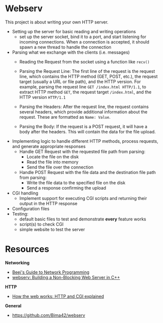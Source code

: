 # Webserv
This project is about writing your own HTTP server.
- Setting up the server for basic reading and writing operations
    - set up the server socket, bind it to a port, and start listening for incoming connections. When a connection is accepted, it should spawn a new thread to handle  the connection 
- Parsing what we exchange with the clients (i.e. messages)
    - Reading the Request from the socket using a function like `recv()`
    - Parsing the Request Line: The first line of the request is the request line, which contains the HTTP method (GET, POST, etc.), the request target (usually a URL or file path), and the HTTP version. For example, parsing the request line `GET /index.html HTTP/1.1`, to extract HTTP method `GET`, the request target `/index.html`, and the HTTP version `HTTP/1.1`

    - Parsing the Headers: After the request line, the request contains several headers, which provide additional information about the request. These are formatted as `Name: Value`. 
    - Parsing the Body: If the request is a POST request, it will have a body after the headers. This will contain the data for the file upload. 
- Implementing logic to handle different HTTP methods, process requests, and generate appropriate responses
    - Handle GET Request with the requested file path from parsing:
        - Locate the file on the disk
        - Read the file into memory
        - Send the file over the connection
    - Handle POST Request with the file data and the destination file path from parsing:
        - Write the file data to the specified file on the disk
        - Send a response confirming the upload
- CGI handling
    - Implement support for executing CGI scripts and returning their output in the HTTP response 
- Configuration files
- Testing:
    - default basic files to test and demonstrate **every** feature works
    - script(s) to check CGI
    - simple website to test the server

# Resources
__Networking__
- [Beej's Guide to Network Programming](https://beej.us/guide/bgnet/html/split/)
- [webserv: Building a Non-Blocking Web Server in C++](https://m4nnb3ll.medium.com/webserv-building-a-non-blocking-web-server-in-c-98-a-42-project-04c7365e4ec7)

__HTTP__
- [How the web works: HTTP and CGI explained](https://www.garshol.priv.no/download/text/http-tut.html)

__General__
- https://github.com/Bima42/webserv
